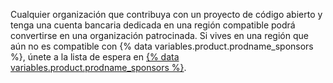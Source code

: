 Cualquier organización que contribuya con un proyecto de código abierto y tenga una cuenta bancaria dedicada en una región compatible podrá convertirse en una organización patrocinada. Si vives en una región que aún no es compatible con {% data variables.product.prodname_sponsors %}, únete a la lista de espera en [{% data variables.product.prodname_sponsors %}](https://github.com/sponsors).
